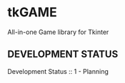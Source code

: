 # tkGAME

All-in-one Game library for Tkinter

## DEVELOPMENT STATUS

Development Status :: 1 - Planning
